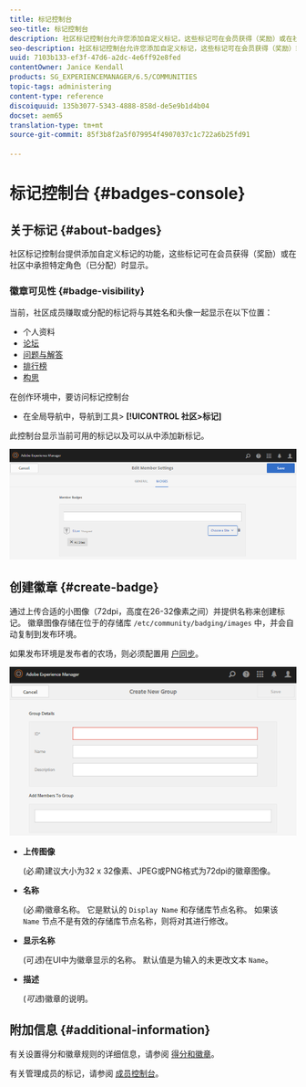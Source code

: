 ```yaml
---
title: 标记控制台
seo-title: 标记控制台
description: 社区标记控制台允许您添加自定义标记，这些标记可在会员获得（奖励）或在社区中承担特定角色（分配）时为会员显示
seo-description: 社区标记控制台允许您添加自定义标记，这些标记可在会员获得（奖励）或在社区中承担特定角色（分配）时为会员显示
uuid: 7103b133-ef3f-47d6-a2dc-4e6ff92e8fed
contentOwner: Janice Kendall
products: SG_EXPERIENCEMANAGER/6.5/COMMUNITIES
topic-tags: administering
content-type: reference
discoiquuid: 135b3077-5343-4888-858d-de5e9b1d4b04
docset: aem65
translation-type: tm+mt
source-git-commit: 85f3b8f2a5f079954f4907037c1c722a6b25fd91

---
```



# 标记控制台 {#badges-console}

## 关于标记 {#about-badges}

社区标记控制台提供添加自定义标记的功能，这些标记可在会员获得（奖励）或在社区中承担特定角色（已分配）时显示。

### 徽章可见性 {#badge-visibility}

当前，社区成员赚取或分配的标记将与其姓名和头像一起显示在以下位置：

* 个人资料
* [论坛](/help/communities/forum.md)
* [问题与解答](/help/communities/working-with-qna.md)
* [排行榜](/help/communities/enabling-leaderboard.md)
* [构思](/help/communities/ideation-feature.md)

在创作环境中，要访问标记控制台

* 在全局导航中，导航到工具> **[!UICONTROL 社区>标记]**

此控制台显示当前可用的标记以及可以从中添加新标记。

![chlimage_1-123](assets/chlimage_1-123.png)

## 创建徽章 {#create-badge}

通过上传合适的小图像（72dpi，高度在26-32像素之间）并提供名称来创建标记。 徽章图像存储在位于的存储库 `/etc/community/badging/images` 中，并会自动复制到发布环境。

如果发布环境是发布者的农场，则必须配置用 [户同步](/help/communities/sync.md)。

![chlimage_1-124](assets/chlimage_1-124.png)

* **上传图像**

   (必&#x200B;*需*)建议大小为32 x 32像素、JPEG或PNG格式为72dpi的徽章图像。

* **名称**

   (必&#x200B;*需*)徽章名称。 它是默认的 `Display Name` 和存储库节点名称。 如果该 `Name` 节点不是有效的存储库节点名称，则将对其进行修改。

* **显示名称**

   (可&#x200B;*选*)在UI中为徽章显示的名称。 默认值是为输入的未更改文本 `Name`。

* **描述**

   (*可选*)徽章的说明。

## 附加信息 {#additional-information}

有关设置得分和徽章规则的详细信息，请参阅 [得分和徽章](/help/communities/implementing-scoring.md)。

有关管理成员的标记，请参阅 [成员控制台](/help/communities/members.md)。

